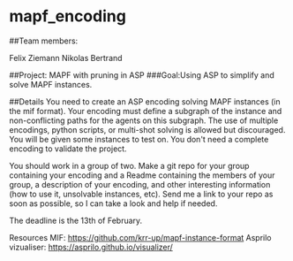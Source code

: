 # mapf_encoding

##Team members: 

Felix Ziemann
Nikolas Bertrand

##Project: MAPF with pruning in ASP
###Goal:Using ASP to simplify and solve MAPF instances.

##Details
You need to create an ASP encoding solving MAPF instances (in the mif format). Your encoding must define a subgraph of the instance and non-conflicting paths for the agents on this subgraph. The use of multiple encodings, python scripts, or multi-shot solving is allowed but discouraged.
You will be given some instances to test on. You don't need a complete encoding to validate the project.

You should work in a group of two. Make a git repo for your group containing your encoding and a Readme containing the members of your group, a description of your encoding, and other interesting information (how to use it, unsolvable instances, etc). Send me a link to your repo as soon as possible, so I can take a look and help if needed.

The deadline is the 13th of February.

Resources
MIF: https://github.com/krr-up/mapf-instance-format
Asprilo vizualiser: https://asprilo.github.io/visualizer/


